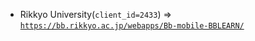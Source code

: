 - Rikkyo University(`client_id=2433`) => [`https://bb.rikkyo.ac.jp/webapps/Bb-mobile-BBLEARN/`](https://bb.rikkyo.ac.jp/webapps/Bb-mobile-BBLEARN/)
